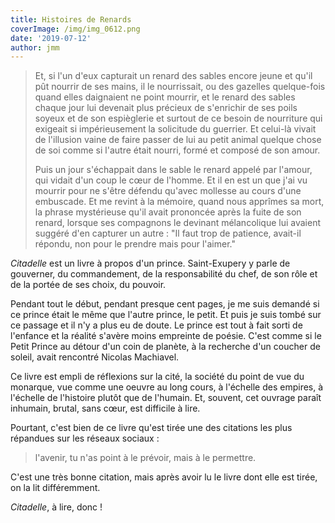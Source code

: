 ```yaml
---
title: Histoires de Renards
coverImage: /img/img_0612.png
date: '2019-07-12'
author: jmm
---
```


> Et, si l'un d'eux capturait un renard des sables encore jeune et qu'il pût nourrir de ses mains, il le nourrissait, ou des gazelles quelque-fois quand elles daignaient ne point mourrir, et le renard des sables chaque jour lui devenait plus précieux de s'enrichir de ses poils soyeux et de son espièglerie et surtout de ce besoin de nourriture qui exigeait si impérieusement la solicitude du guerrier. Et celui-là vivait de l'illusion vaine de faire passer de lui au petit animal quelque chose de soi comme si l'autre était nourri, formé et composé de son amour.
>
> Puis un jour s'échappait dans le sable le renard appelé par l'amour, qui vidait d'un coup le cœur de l'homme. Et il en est un que j'ai vu mourrir pour ne s'être défendu qu'avec mollesse au cours d'une embuscade. Et me revint à la mémoire, quand nous apprîmes sa mort, la phrase mystérieuse qu'il avait prononcée après la fuite de son renard, lorsque ses compagnons le devinant mélancolique lui avaient suggéré d'en capturer un autre : "Il faut trop de patience, avait-il répondu, non pour le prendre mais pour l'aimer."
>

_Citadelle_ est un livre à propos d'un prince. Saint-Exupery y parle de gouverner, du commandement, de la responsabilité du chef, de son rôle et de la portée de ses choix, du pouvoir.

Pendant tout le début, pendant presque cent pages, je me suis demandé si ce prince était le même que l'autre prince, le petit. Et puis je suis tombé sur ce passage et il n'y a plus eu de doute. Le prince est tout à fait sorti de l'enfance et la réalité s'avère moins empreinte de poésie. C'est comme si le Petit Prince au détour d'un coin de planète, à la recherche d'un coucher de soleil, avait rencontré Nicolas Machiavel.

Ce livre est empli de réflexions sur la cité, la société du point de vue du monarque, vue comme une oeuvre au long cours, à l'échelle des empires, à l'échelle de l'histoire plutôt que de l'humain. Et, souvent, cet ouvrage paraît inhumain, brutal, sans cœur, est difficile à lire.

Pourtant, c'est bien de ce livre qu'est tirée une des citations les plus répandues sur les réseaux sociaux :

> l'avenir, tu n'as point à le prévoir, mais à le permettre.

C'est une très bonne citation, mais après avoir lu le livre dont elle est tirée, on la lit différemment.

_Citadelle_, à lire, donc !
